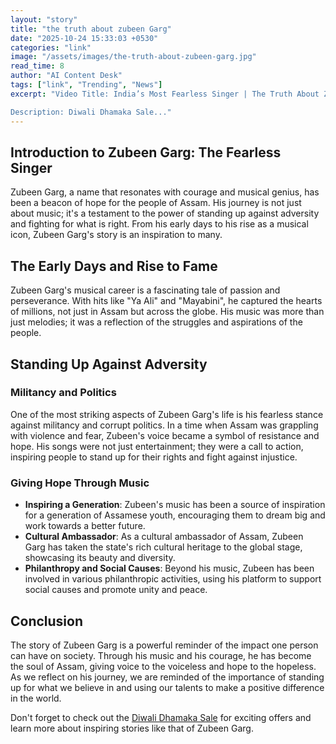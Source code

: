 ```yaml
---
layout: "story"
title: "the truth about zubeen Garg"
date: "2025-10-24 15:33:03 +0530"
categories: "link"
image: "/assets/images/the-truth-about-zubeen-garg.jpg"
read_time: 8
author: "AI Content Desk"
tags: ["link", "Trending", "News"]
excerpt: "Video Title: India’s Most Fearless Singer | The Truth About Zubeen Garg | Dhruv Rathee

Description: Diwali Dhamaka Sale..."
---
```



## Introduction to Zubeen Garg: The Fearless Singer
Zubeen Garg, a name that resonates with courage and musical genius, has been a beacon of hope for the people of Assam. His journey is not just about music; it's a testament to the power of standing up against adversity and fighting for what is right. From his early days to his rise as a musical icon, Zubeen Garg's story is an inspiration to many.

## The Early Days and Rise to Fame
Zubeen Garg's musical career is a fascinating tale of passion and perseverance. With hits like "Ya Ali" and "Mayabini", he captured the hearts of millions, not just in Assam but across the globe. His music was more than just melodies; it was a reflection of the struggles and aspirations of the people.

## Standing Up Against Adversity
### Militancy and Politics
One of the most striking aspects of Zubeen Garg's life is his fearless stance against militancy and corrupt politics. In a time when Assam was grappling with violence and fear, Zubeen's voice became a symbol of resistance and hope. His songs were not just entertainment; they were a call to action, inspiring people to stand up for their rights and fight against injustice.

### Giving Hope Through Music
- **Inspiring a Generation**: Zubeen's music has been a source of inspiration for a generation of Assamese youth, encouraging them to dream big and work towards a better future.
- **Cultural Ambassador**: As a cultural ambassador of Assam, Zubeen Garg has taken the state's rich cultural heritage to the global stage, showcasing its beauty and diversity.
- **Philanthropy and Social Causes**: Beyond his music, Zubeen has been involved in various philanthropic activities, using his platform to support social causes and promote unity and peace.

## Conclusion
The story of Zubeen Garg is a powerful reminder of the impact one person can have on society. Through his music and his courage, he has become the soul of Assam, giving voice to the voiceless and hope to the hopeless. As we reflect on his journey, we are reminded of the importance of standing up for what we believe in and using our talents to make a positive difference in the world.

Don't forget to check out the [Diwali Dhamaka Sale](https://academy.dhruvrathee.com/diwalidhamaka) for exciting offers and learn more about inspiring stories like that of Zubeen Garg.
